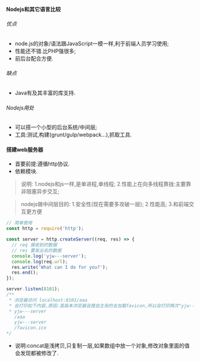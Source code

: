 #### Nodejs和其它语言比较
###### 优点
- node.js的对象/语法跟JavaScript一模一样,利于前端人员学习使用;
- 性能还不错.比PHP强很多;
- 前后台配合方便.
###### 缺点
- Java有及其丰富的库支持.
###### Nodejs用处
- 可以搭一个小型的后台系统/中间层;
- 工具:测试,构建(grunt/gulp/webpack...),抓取工具.

#### 搭建web服务器
- 首要前提:遵循http协议.
- 依赖模块.

> 说明:
1.nodejs和js一样,是单进程,单线程;
2.性能上在向多线程靠拢:主要靠非阻塞异步交互;

> nodejs做中间层目的:
1.安全性(现在需要多攻破一层);
2.性能高;
3.和前端交互更方便

```js
// 简单使用
const http = require('http');

const server = http.createServer((req, res) => {
  // req 接收到的数据
  // res 要发出去的数据
  console.log('yjw---server');
  console.log(req.url);
  res.write('What can I do for you?');
  res.end();
});

server.listen(8101);
/** 
 * 浏览器访问 localhost:8101/aaa
 * 会打印如下内容,原因:高版本浏览器会擅自主张的去加载favicon,所以会打印两次"yjw---server"
 * yjw---server
   /aaa
   yjw---server
   /favicon.ico
*/
```

- 说明:concat是浅拷贝,只复制一层,如果数组中放一个对象,修改对象里面的值会发现都被修改了.

<!-- nodejs2--41分钟 -->